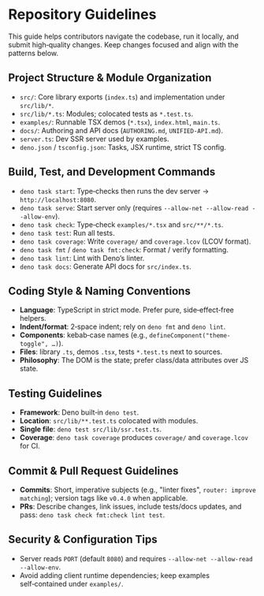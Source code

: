 # Repository Guidelines

This guide helps contributors navigate the codebase, run it locally, and submit high‑quality changes. Keep changes focused and align with the patterns below.

## Project Structure & Module Organization
- `src/`: Core library exports (`index.ts`) and implementation under `src/lib/*`.
- `src/lib/*.ts`: Modules; colocated tests as `*.test.ts`.
- `examples/`: Runnable TSX demos (`*.tsx`), `index.html`, `main.ts`.
- `docs/`: Authoring and API docs (`AUTHORING.md`, `UNIFIED-API.md`).
- `server.ts`: Dev SSR server used by examples.
- `deno.json` / `tsconfig.json`: Tasks, JSX runtime, strict TS config.

## Build, Test, and Development Commands
- `deno task start`: Type‑checks then runs the dev server → `http://localhost:8080`.
- `deno task serve`: Start server only (requires `--allow-net --allow-read --allow-env`).
- `deno task check`: Type‑check `examples/*.tsx` and `src/**/*.ts`.
- `deno task test`: Run all tests.
- `deno task coverage`: Write `coverage/` and `coverage.lcov` (LCOV format).
- `deno task fmt` / `deno task fmt:check`: Format / verify formatting.
- `deno task lint`: Lint with Deno’s linter.
- `deno task docs`: Generate API docs for `src/index.ts`.

## Coding Style & Naming Conventions
- **Language**: TypeScript in strict mode. Prefer pure, side‑effect‑free helpers.
- **Indent/format**: 2‑space indent; rely on `deno fmt` and `deno lint`.
- **Components**: kebab‑case names (e.g., `defineComponent("theme-toggle", …)`).
- **Files**: library `.ts`, demos `.tsx`, tests `*.test.ts` next to sources.
- **Philosophy**: The DOM is the state; prefer class/data attributes over JS state.

## Testing Guidelines
- **Framework**: Deno built‑in `deno test`.
- **Location**: `src/lib/**.test.ts` colocated with modules.
- **Single file**: `deno test src/lib/ssr.test.ts`.
- **Coverage**: `deno task coverage` produces `coverage/` and `coverage.lcov` for CI.

## Commit & Pull Request Guidelines
- **Commits**: Short, imperative subjects (e.g., "linter fixes", `router: improve matching`); version tags like `v0.4.0` when applicable.
- **PRs**: Describe changes, link issues, include tests/docs updates, and pass: `deno task check fmt:check lint test`.

## Security & Configuration Tips
- Server reads `PORT` (default `8080`) and requires `--allow-net --allow-read --allow-env`.
- Avoid adding client runtime dependencies; keep examples self‑contained under `examples/`.

